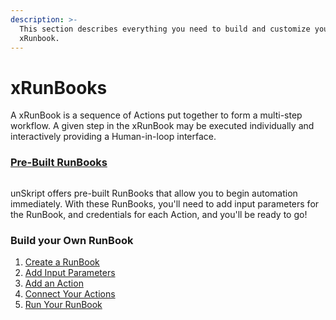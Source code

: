 ```yaml
---
description: >-
  This section describes everything you need to build and customize your
  xRunbook.
---
```


# xRunBooks

A xRunBook is a sequence of Actions put together to form a multi-step workflow. A given step in the xRunBook may be executed individually and interactively providing a Human-in-loop interface.

### [Pre-Built RunBooks](./#pre-built-runbooks)

<figure><img src="https://img.shields.io/endpoint?url=https://raw.githubusercontent.com/unskript/Awesome-CloudOps-Automation/master/.github/images/runbookShield.json&#x26;style=for-the-badge" alt=""><figcaption></figcaption></figure>

unSkript offers pre-built RunBooks that allow you to begin automation immediately.  With these RunBooks, you'll need to add input parameters for the RunBook, and credentials for each Action, and you'll be ready to go!

### Build your Own RunBook

1. [Create a RunBook](create-a-xrunbook.md)
2. [Add Input Parameters](create-a-parameter.md)
3. [Add an Action](add-an-action.md)
4. [Connect Your Actions](connecting-actions.md)
5. [Run Your RunBook](running-xrunbooks.md)







